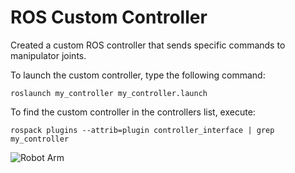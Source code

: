 # ROS Custom Controller
Created a custom ROS controller that sends specific commands to manipulator joints.

 To launch the custom controller, type the following command:
```
roslaunch my_controller my_controller.launch
```

To find the custom controller in the controllers list, execute:
```
rospack plugins --attrib=plugin controller_interface | grep my_controller
```


![Robot Arm](https://i.ibb.co/KrrFTb4/Screenshot-at-Jul-03-11-55-23.png)
